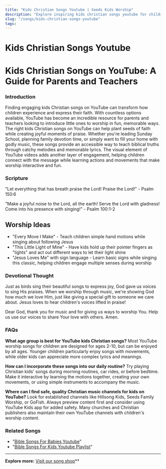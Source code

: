 ```yaml
---
title: "Kids Christian Songs Youtube | Seeds Kids Worship"
description: "Explore inspiring kids christian songs youtube for children's worship and faith development. Biblical music resources for families and ministry."
slug: "/songs/kids-christian-songs-youtube"
tags:
---
```


# Kids Christian Songs Youtube

# Kids Christian Songs on YouTube: A Guide for Parents and Teachers

### Introduction
Finding engaging kids Christian songs on YouTube can transform how children experience and express their faith. With countless options available, YouTube has become an incredible resource for parents and teachers looking to introduce little ones to worship in fun, memorable ways. The right kids Christian songs on YouTube can help plant seeds of faith while creating joyful moments of praise. Whether you're leading Sunday School, planning family devotion time, or simply want to fill your home with godly music, these songs provide an accessible way to teach biblical truths through catchy melodies and memorable lyrics. The visual element of YouTube videos adds another layer of engagement, helping children connect with the message while learning actions and movements that make worship interactive and fun.

### Scripture
"Let everything that has breath praise the Lord! Praise the Lord!" - Psalm 150:6

"Make a joyful noise to the Lord, all the earth! Serve the Lord with gladness! Come into his presence with singing!" - Psalm 100:1-2

## Worship Ideas
- "Every Move I Make" - Teach children simple hand motions while singing about following Jesus
- "This Little Light of Mine" - Have kids hold up their pointer fingers as "lights" and act out different ways to let their light shine
- "Jesus Loves Me" with sign language - Learn basic signs while singing this classic, helping children engage multiple senses during worship

### Devotional Thought
Just as birds sing their beautiful songs to express joy, God gave us voices to sing His praises. When we worship through music, we're showing God how much we love Him, just like giving a special gift to someone we care about. Jesus loves to hear children's voices lifted in praise!

Dear God, thank you for music and for giving us ways to worship You. Help us use our voices to share Your love with others. Amen.

### FAQs
**What age group is best for YouTube kids Christian songs?**
Most YouTube worship songs for children are designed for ages 2-10, but can be enjoyed by all ages. Younger children particularly enjoy songs with movements, while older kids can appreciate more complex lyrics and meanings.

**How can I incorporate these songs into our daily routine?**
Try playing Christian kids' songs during morning routines, car rides, or before bedtime. Make it interactive by learning the motions together, creating your own movements, or using simple instruments to accompany the music.

**Where can I find safe, quality Christian music channels for kids on YouTube?**
Look for established channels like Hillsong Kids, Seeds Family Worship, or GoFish. Always preview content first and consider using YouTube Kids app for added safety. Many churches and Christian publishers also maintain their own YouTube channels with children's worship content.

### Related Songs

- "[Bible Songs For Babies Youtube](/songs/bible-songs-for-babies-youtube/)"
- "[Bible Songs For Kids Youtube Playlist](/songs/bible-songs-for-kids-youtube-playlist/)"

---

**Explore more:** [Visit our song shop](https://seedskidsworship.com/shop)**

<!-- Schema Markup -->
<script type="application/ld+json">
{
  "@context": "https://schema.org",
  "@type": "MusicRecording",
  "name": "Kids Christian Songs Youtube",
  "byArtist": {
    "@type": "MusicGroup",
    "name": "Seeds Kids Worship"
  },
  "isFamilyFriendly": true,
  "url": "https://seedskidsworship.com/songs/kids-christian-songs-youtube/"
}
</script>